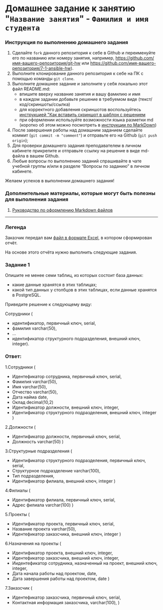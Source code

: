 # Домашнее задание к занятию "`Название занятия`" - `Фамилия и имя студента`


### Инструкция по выполнению домашнего задания

   1. Сделайте `fork` данного репозитория к себе в Github и переименуйте его по названию или номеру занятия, например, https://github.com/имя-вашего-репозитория/git-hw или  https://github.com/имя-вашего-репозитория/7-1-ansible-hw).
   2. Выполните клонирование данного репозитория к себе на ПК с помощью команды `git clone`.
   3. Выполните домашнее задание и заполните у себя локально этот файл README.md:
      - впишите вверху название занятия и вашу фамилию и имя
      - в каждом задании добавьте решение в требуемом виде (текст/код/скриншоты/ссылка)
      - для корректного добавления скриншотов воспользуйтесь [инструкцией "Как вставить скриншот в шаблон с решением](https://github.com/netology-code/sys-pattern-homework/blob/main/screen-instruction.md)
      - при оформлении используйте возможности языка разметки md (коротко об этом можно посмотреть в [инструкции  по MarkDown](https://github.com/netology-code/sys-pattern-homework/blob/main/md-instruction.md))
   4. После завершения работы над домашним заданием сделайте коммит (`git commit -m "comment"`) и отправьте его на Github (`git push origin`);
   5. Для проверки домашнего задания преподавателем в личном кабинете прикрепите и отправьте ссылку на решение в виде md-файла в вашем Github.
   6. Любые вопросы по выполнению заданий спрашивайте в чате учебной группы и/или в разделе “Вопросы по заданию” в личном кабинете.
   
Желаем успехов в выполнении домашнего задания!
   
### Дополнительные материалы, которые могут быть полезны для выполнения задания

1. [Руководство по оформлению Markdown файлов](https://gist.github.com/Jekins/2bf2d0638163f1294637#Code)

---

### Легенда

Заказчик передал вам [файл в формате Excel](https://github.com/netology-code/sdb-homeworks/blob/main/resources/hw-12-1.xlsx), в котором сформирован отчёт. 

На основе этого отчёта нужно выполнить следующие задания.

### Задание 1

Опишите не менее семи таблиц, из которых состоит база данных:

- какие данные хранятся в этих таблицах;
- какой тип данных у столбцов в этих таблицах, если данные хранятся в PostgreSQL.

Приведите решение к следующему виду:

Сотрудники (

- идентификатор, первичный ключ, serial,
- фамилия varchar(50),
- ...
- идентификатор структурного подразделения, внешний ключ, integer).

### Ответ:

1.Сотрудники (

- Идентефикатор сотрудника, первичный ключ, serial,
- Фамилия varchar(50),
- Имя varchar(50),
- Отчество varchar(50),
- Дата найма date,
- Оклад decimal(10,2)
- Идентификатор должности, внешний ключ, integer,
- Идентификатор структурного подразделения, внешний ключ, integer )



2.Должности (

- Идентификатор должности, первичный ключ, serial,
- Должность varchar(50) )



3.Структурные подразделения (

- Идентификатор структурного подразделения, первичный ключ, serial,
- Структурное подразделение varchar(100),
- Тип подразделения,
- Идентификатор филиала, внешний ключ, integer )



4.Филиалы (

- Идентификатор филиала, первичный ключ, serial,
- Адрес филиала varchar(100) )



5.Проекты (

- Идентификатор проекта, первичный ключ, serial,
- Название проекта varchar(50),
- Идентефикатор заказсчика, внешний ключ, integer )



6.Назначения на проекты (

- Идентификатор проекта, внешний ключ, integer,
- Идентефикатор заказсчика, внешний ключ, integer,
- Иидентефикатор сотрудника, назначенный на проект, внешний ключ, integer,
- Дата начала работы над проектом, date,
- Дата завершения работы над проектом, date )



7.Заказсчик (

- Идентефикатор заказсчика, первичный ключ, serial,
- Контактная информация заказсчика, varchar(100), )

















